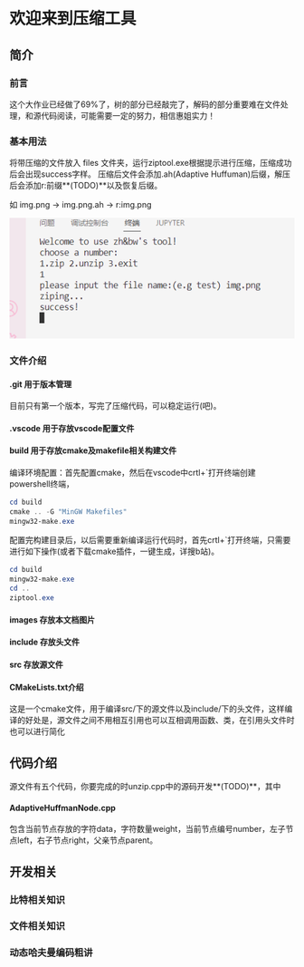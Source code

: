 # 欢迎来到压缩工具

## 简介

### 前言

这个大作业已经做了69%了，树的部分已经敲完了，解码的部分重要难在文件处理，和源代码阅读，可能需要一定的努力，相信惠姐实力！

### 基本用法

将带压缩的文件放入 files 文件夹，运行ziptool.exe根据提示进行压缩，压缩成功后会出现success字样。 压缩后文件会添加.ah(Adaptive Huffuman)后缀，解压后会添加r:前缀**(TODO)**以及恢复后缀。

如 img.png -> img.png.ah -> r:img.png

![image-20231130120344593](images/image-20231130120344593.png)

### 文件介绍

#### .git 用于版本管理

目前只有第一个版本，写完了压缩代码，可以稳定运行(吧)。

#### .vscode 用于存放vscode配置文件

#### build 用于存放cmake及makefile相关构建文件

编译环境配置：首先配置cmake，然后在vscode中crtl+`打开终端创建powershell终端，

```powershell
cd build
cmake .. -G "MinGW Makefiles"
mingw32-make.exe
```

配置完构建目录后，以后需要重新编译运行代码时，首先crtl+`打开终端，只需要进行如下操作(或者下载cmake插件，一键生成，详搜b站)。

```powershell
cd build
mingw32-make.exe
cd ..
ziptool.exe
```

#### images 存放本文档图片

#### include 存放头文件

#### src 存放源文件

#### CMakeLists.txt介绍

这是一个cmake文件，用于编译src/下的源文件以及include/下的头文件，这样编译的好处是，源文件之间不用相互引用也可以互相调用函数、类，在引用头文件时也可以进行简化



## 代码介绍

源文件有五个代码，你要完成的时unzip.cpp中的源码开发**(TODO)**，其中
#### AdaptiveHuffmanNode.cpp

包含当前节点存放的字符data，字符数量weight，当前节点编号number，左子节点left，右子节点right，父亲节点parent。

## 开发相关

### 比特相关知识

### 文件相关知识

### 动态哈夫曼编码粗讲

